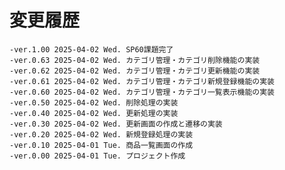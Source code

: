 # 変更履歴

	-ver.1.00 2025-04-02 Wed. SP60課題完了
	-ver.0.63 2025-04-02 Wed. カテゴリ管理・カテゴリ削除機能の実装
	-ver.0.62 2025-04-02 Wed. カテゴリ管理・カテゴリ更新機能の実装
	-ver.0.61 2025-04-02 Wed. カテゴリ管理・カテゴリ新規登録機能の実装
	-ver.0.60 2025-04-02 Wed. カテゴリ管理・カテゴリ一覧表示機能の実装
	-ver.0.50 2025-04-02 Wed. 削除処理の実装
	-ver.0.40 2025-04-02 Wed. 更新処理の実装
	-ver.0.30 2025-04-02 Wed. 更新画面の作成と遷移の実装
	-ver.0.20 2025-04-02 Wed. 新規登録処理の実装
	-ver.0.10 2025-04-01 Tue. 商品一覧画面の作成
	-ver.0.00 2025-04-01 Tue. プロジェクト作成
